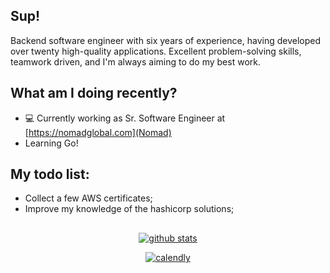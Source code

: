 ## Sup!

Backend software engineer with six years of experience, having developed over twenty high-quality applications. Excellent problem-solving skills, teamwork driven, and I'm always aiming to do my best work.

## What am I doing recently?

- 💻 Currently working as Sr. Software Engineer at [https://nomadglobal.com](Nomad)
- Learning Go!

## My todo list:

- Collect a few AWS certificates;
- Improve my knowledge of the hashicorp solutions;

##

<div align="center">

[![github stats](https://github-readme-stats.vercel.app/api?username=lucas-a-pelegrino&count_private=true&show_icons=true&theme=graywhite)](https://github.com/anuraghazra/github-readme-stats)

[![calendly](https://img.shields.io/badge/calendly-lets%20chat-blue?style=for-the-badge)](https://calendly.com/lucas-pelegrino/30min)

</div>
